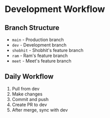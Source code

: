# Development Workflow

## Branch Structure
- `main` - Production branch
- `dev` - Development branch  
- `shobhit` - Shobhit's feature branch
- `ram` - Ram's feature branch
- `meet` - Meet's feature branch

## Daily Workflow
1. Pull from dev
2. Make changes
3. Commit and push
4. Create PR to dev
5. After merge, sync with dev
